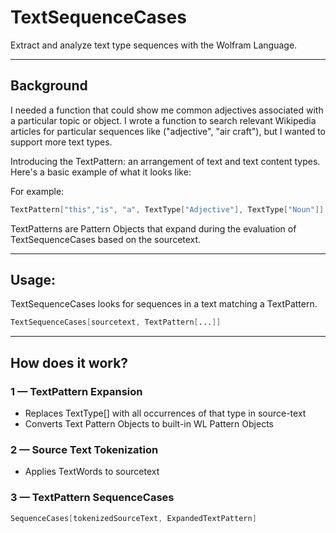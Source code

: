 # TextSequenceCases

Extract and analyze text type sequences with the Wolfram Language.

---
## Background

I needed a function that could show me common adjectives associated with a particular topic or object. I wrote a function to search relevant Wikipedia articles for particular sequences like ("adjective", "air craft"), but I wanted to support more text types.

Introducing the TextPattern: an arrangement of text and text content types. Here's a basic example of what it looks like:

For example:
```Mathematica
TextPattern["this","is", "a", TextType["Adjective"], TextType["Noun"]]
```

TextPatterns are Pattern Objects that expand during the evaluation of TextSequenceCases based on the sourcetext.

---
## Usage:

TextSequenceCases looks for sequences in a text matching a TextPattern.

```Mathematica
TextSequenceCases[sourcetext, TextPattern[...]]
```
---
## How does it work?

### 1 — TextPattern Expansion
* Replaces TextType[<type>] with all occurrences of that type in source-text
* Converts Text Pattern Objects to built-in WL Pattern Objects
### 2 — Source Text Tokenization
* Applies TextWords to sourcetext
### 3 — TextPattern SequenceCases
```Mathematica
SequenceCases[tokenizedSourceText, ExpandedTextPattern]
```
